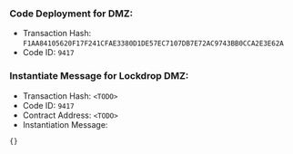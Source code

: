 ### Code Deployment for DMZ:

- Transaction Hash: `F1AA84105620F17F241CFAE3380D1DE57EC7107DB7E72AC9743BB0CCA2E3E62A`
- Code ID: `9417`

### Instantiate Message for Lockdrop DMZ:

- Transaction Hash: `<TODO>`
- Code ID: `9417`
- Contract Address: `<TODO>`
- Instantiation Message:

```
{}
```
